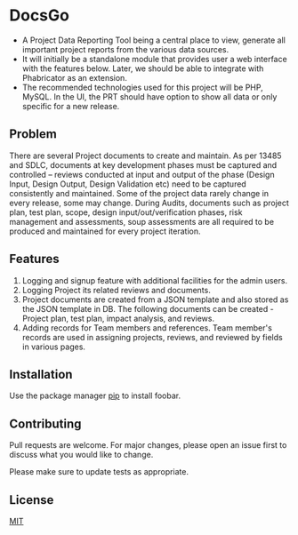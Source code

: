 # DocsGo

* A Project Data Reporting Tool being a central place to view, generate all
important project reports from the various data sources.
* It will initially be a standalone module
that provides user a web interface with the features below. Later, we should be able to integrate
with Phabricator as an extension. 
* The recommended technologies used for this project will be
PHP, MySQL. In the UI, the PRT should have option to show all data or only specific for a new
release.

## Problem
There are several Project documents to create and maintain. As per 13485 and SDLC, documents
at key development phases must be captured and controlled – reviews conducted at input and
output of the phase (Design Input, Design Output, Design Validation etc) need to be captured
consistently and maintained. Some of the project data rarely change in every release, some may
change. During Audits, documents such as project plan, test plan, scope, design
input/out/verification phases, risk management and assessments, soup assessments are all
required to be produced and maintained for every project iteration.

## Features
1. Logging and signup feature with additional facilities for the admin
users.
1. Logging Project its related reviews and documents.
1. Project documents are created from a JSON template and also stored as
the JSON template in DB. The following documents can be created -
Project plan, test plan, impact analysis, and reviews.
1. Adding records for Team members and references. Team member's records
are used in assigning projects, reviews, and reviewed by fields in
various pages.

## Installation

Use the package manager [pip](https://pip.pypa.io/en/stable/) to install foobar.


## Contributing
Pull requests are welcome. For major changes, please open an issue first to discuss what you would like to change.

Please make sure to update tests as appropriate.

## License
[MIT](https://choosealicense.com/licenses/mit/)